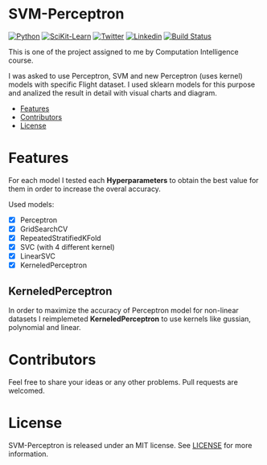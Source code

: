 # SVM-Perceptron

[![Python](https://img.shields.io/badge/Python-3.10_or_Higher-yellow?style=flat-square)](https://img.shields.io/badge/Swift-5.1_5.2_5.3_5.4-Orange?style=flat-square)
[![SciKit-Learn](https://img.shields.io/badge/SciKit_Learn-1.1.1_or_Higher-orange?style=flat-square)](https://img.shields.io/badge/Swift-5.1_5.2_5.3_5.4-Orange?style=flat-square)
[![Twitter](https://img.shields.io/badge/twitter-@Vosough_k-magenta.svg?style=flat-square)](https://twitter.com/AlamofireSF)
[![Linkedin](https://img.shields.io/badge/linkedin-@KiarashVosough-blue.svg?style=flat-square)](https://www.linkedin.com/in/kiarashvosough/)
[![Build Status](https://travis-ci.org/joemccann/dillinger.svg?branch=master)](https://travis-ci.org/joemccann/dillinger)

This is one of the project assigned to me by Computation Intelligence course.

I was asked to use Perceptron, SVM and new Perceptron (uses kernel) models with specific Flight dataset.
I used sklearn models for this purpose and analized the result in detail with visual charts and diagram.

- [Features](#features)
- [Contributors](#Contributors)
- [License](#license)


# Features

For each model I tested each **Hyperparameters** to obtain the best value for them in order to increase the overal accuracy.

Used models:

- [x] Perceptron
- [x] GridSearchCV
- [x] RepeatedStratifiedKFold
- [x] SVC (with 4 different kernel)
- [x] LinearSVC
- [x] KerneledPerceptron

## KerneledPerceptron

In order to maximize the accuracy of Perceptron model for non-linear datasets I reimplemeted **KerneledPerceptron** to use kernels like gussian, polynomial and linear.

# Contributors

Feel free to share your ideas or any other problems. Pull requests are welcomed.

# License

SVM-Perceptron is released under an MIT license. See [LICENSE](https://github.com/kiarashvosough1999/SVM-Perceptron/blob/master/LICENSE) for more information.

